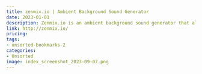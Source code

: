 ```yaml
---
title: zenmix.io | Ambient Background Sound Generator
date: 2023-01-01
description: Zenmix.io is an ambient background sound generator that allows users to create and customize their own relaxing and immersive soundscapes.
link: http://zenmix.io/
pricing: 
tags: 
- unsorted-bookmarks-2 
categories: 
- Unsorted 
image: index_screenshot_2023-09-07.png
---
```

